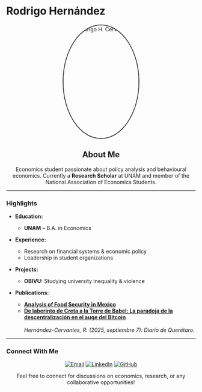 # Rodrigo Hernández

<p align="center">
  <img src="https://drive.google.com/file/d/1iFWGzRkwge2pDG14jaIOa8wTeLvIT10I/view?usp=sharing" 
       alt="Rodrigo H. Cervantes" 
       width="200" 
       height="300" 
       style="border-radius: 50%; border: 2px solid #333;">
</p>

<h2 align="center">About Me</h2>

<p align="center">
  Economics student passionate about policy analysis and behavioural economics. Currently a <strong>Research Scholar</strong> at UNAM and member of the National Association of Economics Students.
</p>

---

### Highlights

- **Education:**  
  - **UNAM** – B.A. in Economics

- **Experience:**  
  - Research on financial systems & economic policy  
  - Leadership in student organizations

- **Projects:**  
  - **OBIVU:** Studying university inequality & violence

- **Publications:**  
  - **[Analysis of Food Security in Mexico](https://bfaf4910-9cef-4d70-85f1-a6a2fcf2589c.filesusr.com/ugd/dc26c4_7236d38a85dd412a9072a378fd866a63.pdf)**  
  - **[De laberinto de Creta a la Torre de Babel: La paradoja de la descentralización en el auge del Bitcoin](https://oem.pressreader.com/article/281719800716941?fbclid=IwdGRzaAMqqXFjbGNrAyqpaGV4dG4DYWVtAjExAAEeh9wwQ4XKFlBOcHfZlqZRf2E13n958LzjApS9EvQjRnD2VbdynkSTK9d-Djc_aem_GOYkCh05-7ZhIIfsTrVq8A)**  
    <br><em>Hernández-Cervantes, R. (2025, septiembre 7). Diario de Querétaro.</em>

---

### Connect With Me

<p align="center">
  <a href="mailto:rohrc14@gmail.com"><img src="https://img.shields.io/badge/Email-rohrc14%40gmail.com-blue" alt="Email"></a>
  <a href="https://www.linkedin.com/in/rodrigo-h-cervantes-9110b22ab/"><img src="https://img.shields.io/badge/LinkedIn-Profile-blue" alt="LinkedIn"></a>
  <a href="https://github.com/rodrigo-hc"><img src="https://img.shields.io/badge/GitHub-rodrigo--hc-blue" alt="GitHub"></a>
</p>

<p align="center">
  Feel free to connect for discussions on economics, research, or any collaborative opportunities!
</p>
